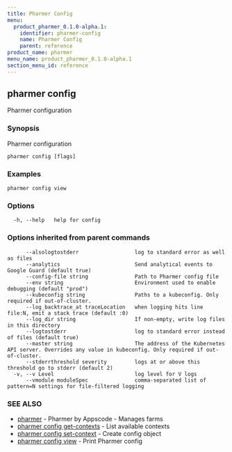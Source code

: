 ```yaml
---
title: Pharmer Config
menu:
  product_pharmer_0.1.0-alpha.1:
    identifier: pharmer-config
    name: Pharmer Config
    parent: reference
product_name: pharmer
menu_name: product_pharmer_0.1.0-alpha.1
section_menu_id: reference
---
```

## pharmer config

Pharmer configuration

### Synopsis

Pharmer configuration

```
pharmer config [flags]
```

### Examples

```
pharmer config view
```

### Options

```
  -h, --help   help for config
```

### Options inherited from parent commands

```
      --alsologtostderr                  log to standard error as well as files
      --analytics                        Send analytical events to Google Guard (default true)
      --config-file string               Path to Pharmer config file
      --env string                       Environment used to enable debugging (default "prod")
      --kubeconfig string                Paths to a kubeconfig. Only required if out-of-cluster.
      --log_backtrace_at traceLocation   when logging hits line file:N, emit a stack trace (default :0)
      --log_dir string                   If non-empty, write log files in this directory
      --logtostderr                      log to standard error instead of files (default true)
      --master string                    The address of the Kubernetes API server. Overrides any value in kubeconfig. Only required if out-of-cluster.
      --stderrthreshold severity         logs at or above this threshold go to stderr (default 2)
  -v, --v Level                          log level for V logs
      --vmodule moduleSpec               comma-separated list of pattern=N settings for file-filtered logging
```

### SEE ALSO

* [pharmer](/docs/reference/pharmer.md)	 - Pharmer by Appscode - Manages farms
* [pharmer config get-contexts](/docs/reference/pharmer_config_get-contexts.md)	 - List available contexts
* [pharmer config set-context](/docs/reference/pharmer_config_set-context.md)	 - Create  config object
* [pharmer config view](/docs/reference/pharmer_config_view.md)	 - Print Pharmer config


